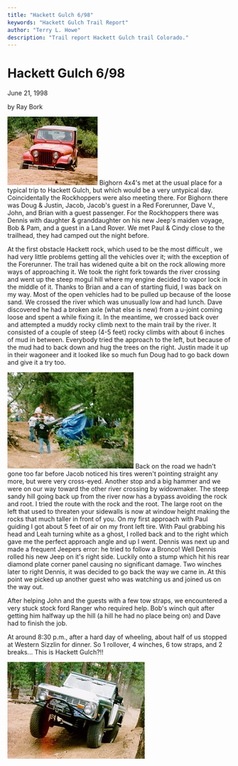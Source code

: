 ```yaml
---
title: "Hackett Gulch 6/98"
keywords: "Hackett Gulch Trail Report"
author: "Terry L. Howe"
description: "Trail report Hackett Gulch trail Colorado."
---
```


# Hackett Gulch 6/98

June 21, 1998

by Ray Bork

![John sideways on the mogul field](hg980603.jpg)
Bighorn 4x4's met at the usual place for a typical trip to Hackett
Gulch, but which would be a very untypical day.  Coincidentally the
Rockhoppers were also meeting there.  For Bighorn there was Doug &
Justin, Jacob, Jacob's guest in a Red Forerunner, Dave V., John, and
Brian with a guest passenger.  For the Rockhoppers there was Dennis with
daughter & granddaughter on his new Jeep's maiden voyage, Bob & Pam, and
a guest in a Land Rover.  We met Paul & Cindy close to the trailhead,
they had camped out the night before.

At the first obstacle Hackett rock, which used to be the most
difficult , we had very little problems getting all the vehicles over
it; with the exception of the Forerunner.  The trail  has widened quite
a bit on the rock allowing more ways of approaching it.  We took the
right fork towards the river crossing and went up the steep mogul hill
where my engine decided to vapor lock in the middle of it.  Thanks to
Brian and a can of starting fluid, I was back on my way.  Most of the
open vehicles had to be pulled up because of the loose sand.  We crossed
the river which was unusually low and had lunch.  Dave discovered he had
a broken axle (what else is new) from a u-joint coming loose and spent a
while fixing it.  In the meantime, we crossed back over and attempted a
muddy rocky climb next to the main trail by the river.  It consisted of
a couple of steep (4-5 feet) rocky climbs with about 6 inches of mud in
between.  Everybody tried the approach to the left, but because of the
mud had to back down and hug the trees on the right.  Justin made it up
in their wagoneer and it looked like so much fun Doug had to go back
down and give it a try too.

![Dennis on his side](hg980602.jpg)
Back on the road we hadn't gone too far before Jacob noticed his
tires weren't pointing straight any more, but were very cross-eyed. 
Another stop and a big hammer and we were on our way toward the other
river crossing by widowmaker.  The steep sandy hill going back up from
the river now has a bypass avoiding the rock and root.  I tried the
route with the rock and the root.  The large root on the left that used
to threaten your sidewalls is now at window height making the rocks that
much taller in front of you.  On my first approach with Paul guiding I
got about 5 feet of air on my front left tire.  With Paul grabbing his
head and Leah turning white as a ghost, I rolled back and to the right
which gave me the perfect approach angle and up I went.  Dennis was next
up and made a frequent Jeepers error: he tried to follow a Bronco!  Well
Dennis rolled his new Jeep on it's right side.  Luckily onto a stump
which hit his rear diamond plate corner panel causing no significant
damage.  Two winches later to right Dennis,  it was decided to go back
the way we came in.  At this point we picked up another guest who was
watching us and joined us on the way out.

After helping John and the guests with a few tow straps, we
encountered a very stuck stock ford Ranger who required help.  Bob's
winch quit after getting him halfway up the hill (a hill he had no place
being on) and Dave had to finish the job.  

At around 8:30 p.m., after a hard day of wheeling, about half of us
stopped at Western Sizzlin for dinner.  So 1 rollover, 4 winches, 6 tow
straps, and 2 breaks... This is Hackett Gulch?!!

![Dave with some air on Hackett](hg980601.jpg)